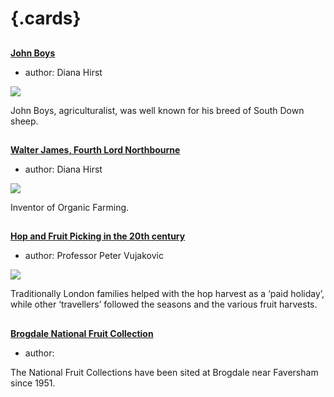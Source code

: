 <param ve-config 
       title="The Garden of England"
       banner="https://stor.artstor.org/stor/0304f113-bb27-49ec-998f-15329c201526"
       layout="index">

# {.cards}

##
**[John Boys](/18c/18c-boys-biography/)**

- author: Diana Hirst

![](https://iiif.juncture-digital.org/thumbnail?url=https://upload.wikimedia.org/wikipedia/commons/5/5c/Brebis_agneau_South-Down.jpg)

John Boys, agriculturalist, was well known for his breed of South Down sheep. 

##
**[Walter James, Fourth Lord Northbourne](/20c/20c-northbourne-biography/)**

- author: Diana Hirst

![](https://iiif.juncture-digital.org/thumbnail?url=https://upload.wikimedia.org/wikipedia/commons/f/f2/Cabbage_close_up_%2849200263532%29.jpg)

Inventor of Organic Farming.

##
**[Hop and Fruit Picking in the 20th century](/20c/20c-encounters-with-others/)**

- author: Professor Peter Vujakovic

![](https://iiif.juncture-digital.org/thumbnail?url=https://stor.artstor.org/stor/36ae75f3-b601-4695-ba8e-efb2e99630fc)

Traditionally London families helped with the hop harvest as a ‘paid holiday’, while other ‘travellers’ followed the seasons and the various fruit harvests.

##
**[Brogdale National Fruit Collection](/21c/21c-brogdale/)**

- author: 

The National Fruit Collections have been sited at Brogdale near Faversham since 1951.
